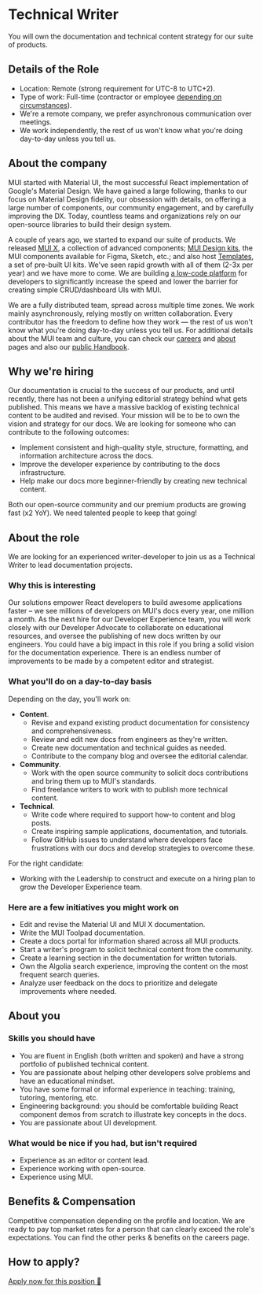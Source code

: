 # Technical Writer

<p class="description">You will own the documentation and technical content strategy for our suite of products.</p>

## Details of the Role

- Location: Remote (strong requirement for UTC-8 to UTC+2).
- Type of work: Full-time (contractor or employee [depending on circumstances](https://mui-org.notion.site/Hiring-FAQ-64763b756ae44c37b47b081f98915501#494af1f358794028beb4b7697b5d3102)).
- We're a remote company, we prefer asynchronous communication over meetings.
- We work independently, the rest of us won't know what you're doing day-to-day unless you tell us.

## About the company

MUI started with Material UI, the most successful React implementation of Google's Material Design.
We have gained a large following, thanks to our focus on Material Design fidelity, our obsession with details, on offering a large number of components, our community engagement, and by carefully improving the DX.
Today, countless teams and organizations rely on our open-source libraries to build their design system.

A couple of years ago, we started to expand our suite of products.
We released [MUI X](/x/), a collection of advanced components; [MUI Design kits](/design-kits/), the MUI components available for Figma, Sketch, etc.; and also host [Templates](/templates/), a set of pre-built UI kits.
We've seen rapid growth with all of them (2-3x per year) and we have more to come.
We are building [a low-code platform](https://mui.com/toolpad/) for developers to significantly increase the speed and lower the barrier for creating simple CRUD/dashboard UIs with MUI.

We are a fully distributed team, spread across multiple time zones.
We work mainly asynchronously, relying mostly on written collaboration.
Every contributor has the freedom to define how they work — the rest of us won't know what you're doing day-to-day unless you tell us.
For additional details about the MUI team and culture, you can check our [careers](/careers/) and [about](/about/) pages and also our [public Handbook](https://mui-org.notion.site/Handbook-f086d47e10794d5e839aef9dc67f324b).

## Why we're hiring

Our documentation is crucial to the success of our products, and until recently, there has not been a unifying editorial strategy behind what gets published.
This means we have a massive backlog of existing technical content to be audited and revised.
Your mission will be to be to own the vision and strategy for our docs.
We are looking for someone who can contribute to the following outcomes:

- Implement consistent and high-quality style, structure, formatting, and information architecture across the docs.
- Improve the developer experience by contributing to the docs infrastructure.
- Help make our docs more beginner-friendly by creating new technical content.

Both our open-source community and our premium products are growing fast (x2 YoY).
We need talented people to keep that going!

## About the role

We are looking for an experienced writer-developer to join us as a Technical Writer to lead documentation projects.

### Why this is interesting

Our solutions empower React developers to build awesome applications faster – we see millions of developers on MUI's docs every year, one million a month.
As the next hire for our Developer Experience team, you will work closely with our Developer Advocate to collaborate on educational resources, and oversee the publishing of new docs written by our engineers.
You could have a big impact in this role if you bring a solid vision for the documentation experience.
There is an endless number of improvements to be made by a competent editor and strategist.

### What you'll do on a day-to-day basis

Depending on the day, you'll work on:

- **Content**.
  - Revise and expand existing product documentation for consistency and comprehensiveness.
  - Review and edit new docs from engineers as they're written.
  - Create new documentation and technical guides as needed.
  - Contribute to the company blog and oversee the editorial calendar.
- **Community**.
  - Work with the open source community to solicit docs contributions and bring them up to MUI's standards.
  - Find freelance writers to work with to publish more technical content.
- **Technical**.
  - Write code where required to support how-to content and blog posts.
  - Create inspiring sample applications, documentation, and tutorials.
  - Follow GitHub issues to understand where developers face frustrations with our docs and develop strategies to overcome these.

For the right candidate:

- Working with the Leadership to construct and execute on a hiring plan to grow the Developer Experience team.

### Here are a few initiatives you might work on

- Edit and revise the Material UI and MUI X documentation.
- Write the MUI Toolpad documentation.
- Create a docs portal for information shared across all MUI products.
- Start a writer's program to solicit technical content from the community.
- Create a learning section in the documentation for written tutorials.
- Own the Algolia search experience, improving the content on the most frequent search queries.
- Analyze user feedback on the docs to prioritize and delegate improvements where needed.

## About you

### Skills you should have

- You are fluent in English (both written and spoken) and have a strong portfolio of published technical content.
- You are passionate about helping other developers solve problems and have an educational mindset.
- You have some formal or informal experience in teaching: training, tutoring, mentoring, etc.
- Engineering background: you should be comfortable building React component demos from scratch to illustrate key concepts in the docs.
- You are passionate about UI development.

### What would be nice if you had, but isn't required

- Experience as an editor or content lead.
- Experience working with open-source.
- Experience using MUI.

## Benefits & Compensation

Competitive compensation depending on the profile and location. We are ready to pay top market rates for a person that can clearly exceed the role's expectations. You can find the other perks & benefits on the careers page.

## How to apply?

[Apply now for this position 📮](link-to-role)
